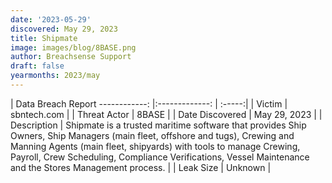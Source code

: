 ```yaml
---
date: '2023-05-29'
discovered: May 29, 2023
title: Shipmate
image: images/blog/8BASE.png
author: Breachsense Support
draft: false
yearmonths: 2023/may
---
```



| Data Breach Report
------------:     |:-------------:    | :-----:|
| Victim      | sbntech.com      | 
| Threat Actor      | 8BASE      | 
| Date Discovered      | May 29, 2023      | 
| Description      | Shipmate is a trusted maritime software that provides Ship Owners, Ship Managers (main fleet, offshore and tugs), Crewing and Manning Agents (main fleet, shipyards) with tools to manage Crewing, Payroll, Crew Scheduling, Compliance Verifications, Vessel Maintenance and the Stores Management process.      | 
| Leak Size      | Unknown      | 

